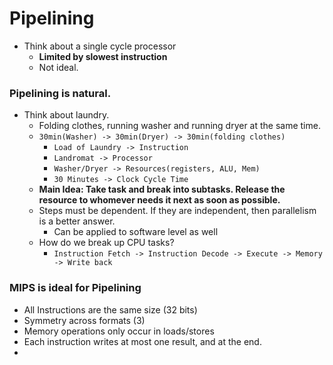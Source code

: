 # Pipelining

* Think about a single cycle processor
	* **Limited by slowest instruction**
	* Not ideal.

### Pipelining is natural.
* Think about laundry.
	* Folding clothes, running washer and running dryer at the same time.
	* ```30min(Washer) -> 30min(Dryer) -> 30min(folding clothes)```
		* ```Load of Laundry -> Instruction```
		* ```Landromat -> Processor```
		* ```Washer/Dryer -> Resources(registers, ALU, Mem)```
		* ```30 Minutes -> Clock Cycle Time```
	* **Main Idea: Take task and break into subtasks. Release the resource to whomever needs it next as soon as possible.**
	* Steps must be dependent. If they are independent, then parallelism is a better answer.
		* Can be applied to software level as well
	* How do we break up CPU tasks?
		* ```Instruction Fetch -> Instruction Decode -> Execute -> Memory -> Write back```

### MIPS is ideal for Pipelining
* All Instructions are the same size (32 bits)
* Symmetry across formats (3)
* Memory operations only occur in loads/stores
* Each instruction writes at most one result, and at the end.
* 

